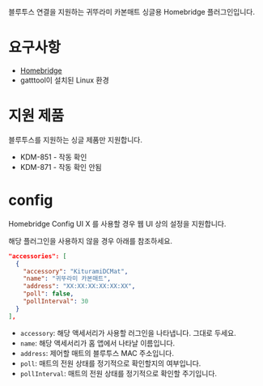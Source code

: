 블루투스 연결을 지원하는 귀뚜라미 카본매트 싱글용 Homebridge 플러그인입니다.

# 요구사항
* [Homebridge](https://homebridge.io/)
* gatttool이 설치된 Linux 환경

# 지원 제품
블루투스를 지원하는 싱글 제품만 지원합니다.
* KDM-851 - 작동 확인
* KDM-871 - 작동 확인 안됨

# config
Homebridge Config UI X 를 사용할 경우 웹 UI 상의 설정을 지원합니다.

해당 플러그인을 사용하지 않을 경우 아래를 참조하세요.

```json
"accessories": [
  {
    "accessory": "KituramiDCMat",
    "name": "귀뚜라미 카본매트",
    "address": "XX:XX:XX:XX:XX:XX",
    "poll": false,
    "pollInterval": 30
  }
],
```

* ```accessory```: 해당 액세서리가 사용할 러그인을 나타냅니다. 그대로 두세요.
* ```name```: 해당 액세서리가 홈 앱에서 나타날 이름입니다.
* ```address```: 제어할 매트의 블루투스 MAC 주소입니다.
* ```poll```: 매트의 전원 상태를 정기적으로 확인할지의 여부입니다.
* ```pollInterval```: 매트의 전원 상태를 정기적으로 확인할 주기입니다.